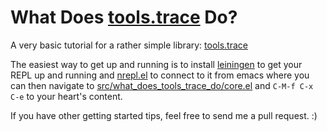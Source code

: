 # What Does [tools.trace](https://github.com/clojure/tools.trace) Do?

A very basic tutorial for a rather simple library: [tools.trace](https://github.com/clojure/tools.trace)

The easiest way to get up and running is to install [leiningen](http://leiningen.org/) to get your REPL up and running and [nrepl.el](https://github.com/kingtim/nrepl.el) to connect to it from emacs where you can then navigate to [src/what_does_tools_trace_do/core.el](https://github.com/timvisher/what-does-tools-trace-do/blob/master/src/what_does_tools_trace_do/core.clj) and `C-M-f C-x C-e` to your heart's content.

If you have other getting started tips, feel free to send me a pull request. :)

